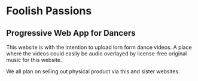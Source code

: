 # Foolish Passions

## Progressive Web App for Dancers

This website is with the intention to upload lorn form dance videos. A place where the videos could easily be audio overlayed by license-free original music for this website.

We all plan on selling out physical product via this and sister websites.
